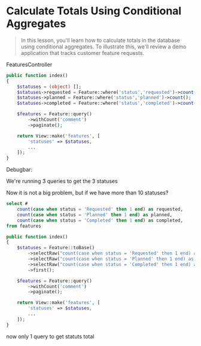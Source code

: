 # Calculate Totals Using Conditional Aggregates

> In this lesson, you'll learn how to calculate totals in the database using conditional aggregates. To illustrate this, we'll review a demo application that tracks customer feature requests.

FeaturesController

```php
public function index()
{
    $statuses = (object) [];
    $statuses->requested = Feature::where('status','requested')->count();
    $statuses->planned = Feature::where('status','planned')->count();
    $statuses->completed = Feature::where('status','completed')->count();

    $features = Feature::query()
        ->withCount('comment')
        ->paginate();

    return View::make('features', [
        'statuses' => $statuses,
        ...
    ]);
}
```

Debugbar:

We're running 3 queries to get the 3 statuses

Now it is not a big problem, but if we have  more than 10 statuses?

```sql
select #
    count(case when status = 'Requested' then 1 end) as requested,
    count(case when status = 'Planned' then 1 end) as planned,
    count(case when status = 'Completed' then 1 end) as completed, 
from features


```

```php
public function index()
{
    $statuses = Feature::toBase()
        ->selectRaw("count(case when status = 'Requested' then 1 end) as requested")
        ->selectRaw("count(case when status = 'Planned' then 1 end) as planned")
        ->selectRaw("count(case when status = 'Completed' then 1 end) as completed")
        ->first();

    $features = Feature::query()
        ->withCount('comment')
        ->paginate();

    return View::make('features', [
        'statuses' => $statuses,
        ...
    ]);
}
```

now only 1 query to get statuts total
